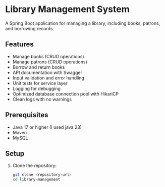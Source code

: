 # Library Management System

A Spring Boot application for managing a library, including books, patrons, and borrowing records.

## Features
- Manage books (CRUD operations)
- Manage patrons (CRUD operations)
- Borrow and return books
- API documentation with Swagger
- Input validation and error handling
- Unit tests for service layer
- Logging for debugging
- Optimized database connection pool with HikariCP
- Clean logs with no warnings

## Prerequisites
- Java 17 or higher (I used java 23)
- Maven
- MySQL

## Setup
1. Clone the repository:
   ```bash
   git clone <repository-url>
   cd library-management